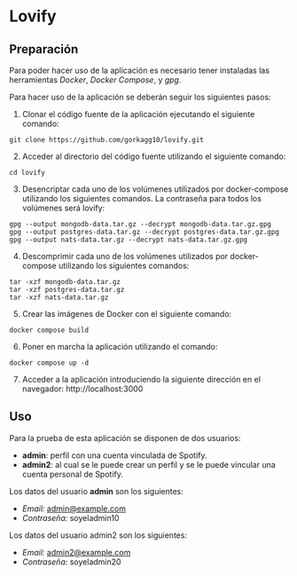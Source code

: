 # Lovify

## Preparación 

Para poder hacer uso de la aplicación es necesario tener instaladas las herramientas *Docker*,
*Docker Compose*, y *gpg*.

Para hacer uso de la aplicación se deberán seguir los siguientes pasos:

1. Clonar el código fuente de la aplicación ejecutando el siguiente comando:

  ```
  git clone https://github.com/gorkagg10/lovify.git
  ```

2. Acceder al directorio del código fuente utilizando el siguiente comando:

  ```
  cd lovify
   ```

3. Desencriptar cada uno de los volúmenes utilizados por docker-compose utilizando los
   siguientes comandos. La contraseña para todos los volúmenes será lovify:

  ```
  gpg --output mongodb-data.tar.gz --decrypt mongodb-data.tar.gz.gpg 
  gpg --output postgres-data.tar.gz --decrypt postgres-data.tar.gz.gpg 
  gpg --output nats-data.tar.gz --decrypt nats-data.tar.gz.gpg
  ```

4. Descomprimir cada uno de los volúmenes utilizados por docker-compose utilizando los siguientes comandos:

  ```
  tar -xzf mongodb-data.tar.gz
  tar -xzf postgres-data.tar.gz
  tar -xzf nats-data.tar.gz
   ```

5. Crear las imágenes de Docker con el siguiente comando:

  ```
  docker compose build
  ```

6. Poner en marcha la aplicación utilizando el comando:

  ```
  docker compose up -d
   ```

7. Acceder a la aplicación introduciendo la siguiente dirección en el navegador:
 http://localhost:3000

## Uso

Para la prueba de esta aplicación se disponen de dos usuarios:

- **admin**: perfil con una cuenta vinculada de Spotify.
- **admin2**: al cual se le puede crear un perfil y se le puede vincular una cuenta personal de Spotify.

Los datos del usuario **admin** son los siguientes:

- *Email:* admin@example.com
- *Contraseña:* soyeladmin10

Los datos del usuario admin2 son los siguientes:

- *Email:* admin2@example.com
- *Contraseña:* soyeladmin20 